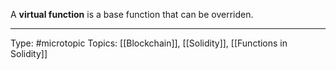 A **virtual function** is a base function that can be overriden.
___
Type: #microtopic 
Topics: [[Blockchain]], [[Solidity]], [[Functions in Solidity]]

